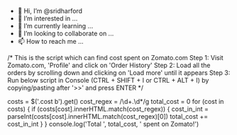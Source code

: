 - 👋 Hi, I’m @sridharford
- 👀 I’m interested in ...
- 🌱 I’m currently learning ...
- 💞️ I’m looking to collaborate on ...
- 📫 How to reach me ...

<!---
sridharford/sridharford is a ✨ special ✨ repository because its `README.md` (this file) appears on your GitHub profile.
You can click the Preview link to take a look at your changes.
--->
/*
This is the script which can find cost spent on Zomato.com
Step 1: Visit Zomato.com, 'Profile' and click on 'Order History'
Step 2: Load all the orders by scrolling down and clicking on 'Load more' until it appears
Step 3: Run below script in Console (CTRL + SHIFT + I or CTRL + ALT + I) by copying/pasting after '>>' and press ENTER
*/

costs = $('.cost b').get()
cost_regex = /\d+.\d*/g
total_cost = 0
for (cost in costs) {
    if (costs[cost].innerHTML.match(cost_regex)) {
        cost_in_int = parseInt(costs[cost].innerHTML.match(cost_regex)[0])
        total_cost += cost_in_int
    }
}
console.log('Total ', total_cost, ' spent on Zomato!')
